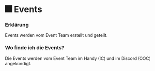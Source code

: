 # 🎆 Events

### Erklärung <a href="#0-toc-title" id="0-toc-title"></a>

Events werden vom Event Team erstellt und geteilt.

### Wo finde ich die Events? <a href="#1-toc-title" id="1-toc-title"></a>

Die Events werden vom Event Team im Handy (IC) und im Discord (OOC) angekündigt.

